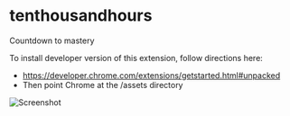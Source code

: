 tenthousandhours
================

Countdown to mastery

To install developer version of this extension, follow directions here:
  - https://developer.chrome.com/extensions/getstarted.html#unpacked
  - Then point Chrome at the /assets directory

![Screenshot](https://github.com/staringispolite/tenthousandhours/blob/master/screenshot.jpg?raw=true)
